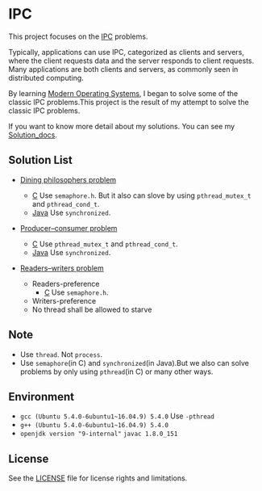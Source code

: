 # IPC

This project focuses on the [IPC][wiki-IPC] problems.

Typically, applications can use IPC, categorized as clients and servers, where the client requests data and the server responds to client requests. Many applications are both clients and servers, as commonly seen in distributed computing.

 By learning [Modern Operating Systems][wiki-MOS], I began to solve some of the classic IPC problems.This project is the result of my attempt to solve the classic IPC problems.
 
 If you want to know more detail about my solutions.
 You can see my [Solution_docs](./docs/solution).
 
##  Solution List
 
 - [Dining philosophers problem][wiki-DPP]
     + [C](./Dining_philosophers_problem/Dining_philosophers_problem.c)
     Use `semaphore.h`. But it also can slove by using `pthread_mutex_t` and `pthread_cond_t`.
     + [Java](./Dining_philosophers_problem/Dining_philosophers_problem.java)
     Use `synchronized`.
     
- [Producer–consumer problem][wiki-PCP]
    + [C](./Producer–consumer_problem/Producer–consumer_problem.c)
    Use `pthread_mutex_t` and `pthread_cond_t`.
    + [Java](./Producer–consumer_problem/Producer_consumer_problem.java)
    Use `synchronized`.

- [Readers–writers problem][wiki-RWP]
    + Readers-preference
        - [C](./Readers–writers_problem/Readers_writers_problem.c)
        Use `semaphore.h`.
    + Writers-preference
    +  No thread shall be allowed to starve

## Note
- Use `thread`. Not `process`.
- Use `semaphore`(in C) and `synchronized`(in Java).But we also can solve problems by only using `pthread`(in C) or many other ways.

## Environment
- `gcc (Ubuntu 5.4.0-6ubuntu1~16.04.9) 5.4.0`  Use `-pthread`
- `g++ (Ubuntu 5.4.0-6ubuntu1~16.04.9) 5.4.0`
- `openjdk version "9-internal"` `javac 1.8.0_151`

## License
See the [LICENSE](./LICENSE) file for license rights and limitations.
 
[wiki-IPC]: https://en.wikipedia.org/wiki/Inter-process_communication
[wiki-MOS]:https://en.wikipedia.org/wiki/Modern_Operating_Systems
[wiki-DPP]:https://webcache.googleusercontent.com/search?q=cache:XbLm7i_FXu0J:https://en.wikipedia.org/wiki/Dining_philosophers_problem+&cd=4&hl=zh-CN&ct=clnk&gl=tw
[wiki-PCP]:https://en.wikipedia.org/wiki/Producer%E2%80%93consumer_problem
[wiki-RWP]:https://en.wikipedia.org/wiki/Readers%E2%80%93writers_problem